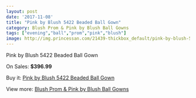 ```yaml
---
layout: post
date: '2017-11-08'
title: "Pink by Blush 5422 Beaded Ball Gown"
category: Blush Prom & Pink by Blush Ball Gowns
tags: ["evening","ball","prom","pink","blush"]
image: http://img.princessan.com/21439-thickbox_default/pink-by-blush-5422-beaded-ball-gown.jpg
---
```

Pink by Blush 5422 Beaded Ball Gown

On Sales: **$396.99**
<a href="https://www.princessan.com/en/9673-pink-by-blush-5422-beaded-ball-gown.html"><amp-img layout="responsive" width="600" height="600" src="//img.princessan.com/21439-thickbox_default/pink-by-blush-5422-beaded-ball-gown.jpg" alt="Pink by Blush 5422 Beaded Ball Gown 0" /></a>
<a href="https://www.princessan.com/en/9673-pink-by-blush-5422-beaded-ball-gown.html"><amp-img layout="responsive" width="600" height="600" src="//img.princessan.com/21441-thickbox_default/pink-by-blush-5422-beaded-ball-gown.jpg" alt="Pink by Blush 5422 Beaded Ball Gown 1" /></a>
<a href="https://www.princessan.com/en/9673-pink-by-blush-5422-beaded-ball-gown.html"><amp-img layout="responsive" width="600" height="600" src="//img.princessan.com/21440-thickbox_default/pink-by-blush-5422-beaded-ball-gown.jpg" alt="Pink by Blush 5422 Beaded Ball Gown 2" /></a>

Buy it: [Pink by Blush 5422 Beaded Ball Gown](https://www.princessan.com/en/9673-pink-by-blush-5422-beaded-ball-gown.html "Pink by Blush 5422 Beaded Ball Gown")

View more: [Blush Prom & Pink by Blush Ball Gowns](https://www.princessan.com/en/78- "Blush Prom & Pink by Blush Ball Gowns")